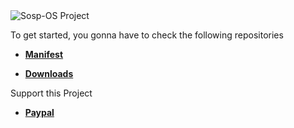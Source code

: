 <img align="center" src="https://cdn.cnx-software.com/wp-content/uploads/2023/10/Android-14.jpg?lossy=0&strip=none&ssl=1" alt="Sosp-OS Project" />

To get started, you gonna have to check the following repositories

* [**Manifest**](https://github.com/SOSP-OS/android_manifest)

* [**Downloads**](https://sourceforge.net/projects/sosp-os-project/files)

Support this Project

* [**Paypal**](https://www.paypal.me/gnathvm)
